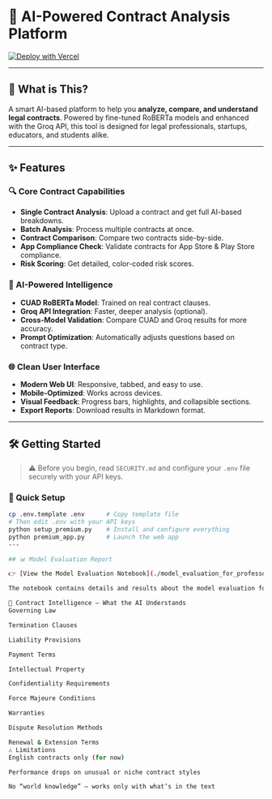 # 🤖 AI-Powered Contract Analysis Platform

[![Deploy with Vercel](https://vercel.com/button)](https://vercel.com/new/clone?repository-url=https://github.com/YOUR_USERNAME/YOUR_REPO_NAME/tree/main/project)

---

## 🚀 What is This?

A smart AI-based platform to help you **analyze, compare, and understand legal contracts**. Powered by fine-tuned RoBERTa models and enhanced with the Groq API, this tool is designed for legal professionals, startups, educators, and students alike.

---

## ✨ Features

### 🔍 Core Contract Capabilities
- **Single Contract Analysis**: Upload a contract and get full AI-based breakdowns.
- **Batch Analysis**: Process multiple contracts at once.
- **Contract Comparison**: Compare two contracts side-by-side.
- **App Compliance Check**: Validate contracts for App Store & Play Store compliance.
- **Risk Scoring**: Get detailed, color-coded risk scores.

### 🧠 AI-Powered Intelligence
- **CUAD RoBERTa Model**: Trained on real contract clauses.
- **Groq API Integration**: Faster, deeper analysis (optional).
- **Cross-Model Validation**: Compare CUAD and Groq results for more accuracy.
- **Prompt Optimization**: Automatically adjusts questions based on contract type.

### 🌐 Clean User Interface
- **Modern Web UI**: Responsive, tabbed, and easy to use.
- **Mobile-Optimized**: Works across devices.
- **Visual Feedback**: Progress bars, highlights, and collapsible sections.
- **Export Reports**: Download results in Markdown format.

---

## 🛠️ Getting Started

> ⚠️ Before you begin, read `SECURITY.md` and configure your `.env` file securely with your API keys.

### 🔧 Quick Setup

```bash
cp .env.template .env      # Copy template file
# Then edit .env with your API keys
python setup_premium.py    # Install and configure everything
python premium_app.py      # Launch the web app
---

## 📊 Model Evaluation Report

👉 [View the Model Evaluation Notebook](./model_evaluation_for_professor.ipynb)

The notebook contains details and results about the model evaluation for the AI Contract Platform.

🧾 Contract Intelligence – What the AI Understands
Governing Law

Termination Clauses

Liability Provisions

Payment Terms

Intellectual Property

Confidentiality Requirements

Force Majeure Conditions

Warranties

Dispute Resolution Methods

Renewal & Extension Terms
⚠️ Limitations
English contracts only (for now)

Performance drops on unusual or niche contract styles

No “world knowledge” — works only with what’s in the text

